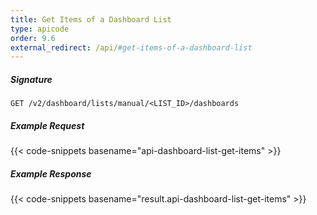 ```yaml
---
title: Get Items of a Dashboard List
type: apicode
order: 9.6
external_redirect: /api/#get-items-of-a-dashboard-list
---
```


##### Signature

`GET /v2/dashboard/lists/manual/<LIST_ID>/dashboards`

##### Example Request

{{< code-snippets basename="api-dashboard-list-get-items" >}}

##### Example Response

{{< code-snippets basename="result.api-dashboard-list-get-items" >}}
